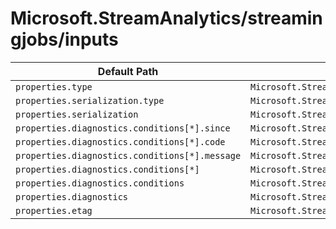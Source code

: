# Microsoft.StreamAnalytics/streamingjobs/inputs

| Default Path | Alias |
|---|---|
| `properties.type` | `Microsoft.StreamAnalytics/streamingjobs/inputs/type` |
| `properties.serialization.type` | `Microsoft.StreamAnalytics/streamingjobs/inputs/serialization.type` |
| `properties.serialization` | `Microsoft.StreamAnalytics/streamingjobs/inputs/serialization` |
| `properties.diagnostics.conditions[*].since` | `Microsoft.StreamAnalytics/streamingjobs/inputs/diagnostics.conditions[*].since` |
| `properties.diagnostics.conditions[*].code` | `Microsoft.StreamAnalytics/streamingjobs/inputs/diagnostics.conditions[*].code` |
| `properties.diagnostics.conditions[*].message` | `Microsoft.StreamAnalytics/streamingjobs/inputs/diagnostics.conditions[*].message` |
| `properties.diagnostics.conditions[*]` | `Microsoft.StreamAnalytics/streamingjobs/inputs/diagnostics.conditions[*]` |
| `properties.diagnostics.conditions` | `Microsoft.StreamAnalytics/streamingjobs/inputs/diagnostics.conditions` |
| `properties.diagnostics` | `Microsoft.StreamAnalytics/streamingjobs/inputs/diagnostics` |
| `properties.etag` | `Microsoft.StreamAnalytics/streamingjobs/inputs/etag` |

